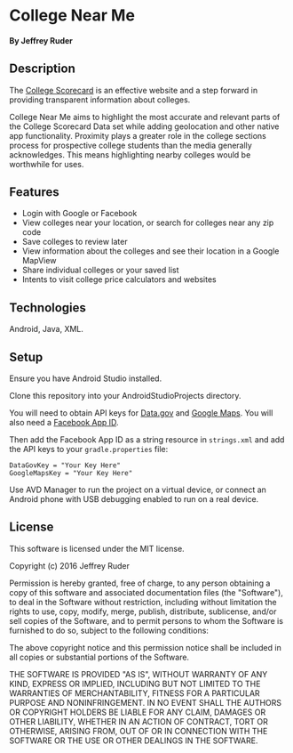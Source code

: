 # College Near Me

#### By Jeffrey Ruder

## Description

The [College Scorecard](https://collegescorecard.ed.gov/) is an effective website and a step forward in providing transparent information about colleges.

College Near Me aims to highlight the most accurate and relevant parts of the College Scorecard Data set while adding geolocation and other native app functionality. Proximity plays a greater role in the college sections process for prospective college students than the media generally acknowledges. This means highlighting nearby colleges would be worthwhile for uses.

## Features

* Login with Google or Facebook
* View colleges near your location, or search for colleges near any zip code
* Save colleges to review later
* View information about the colleges and see their location in a Google MapView
* Share individual colleges or your saved list
* Intents to visit college price calculators and websites

## Technologies

Android, Java, XML.

## Setup

Ensure you have Android Studio installed.

Clone this repository into your AndroidStudioProjects directory.

You will need to obtain API keys for [Data.gov](https://api.data.gov/) and [Google Maps](https://developers.google.com/maps/documentation/android-api/). You will also need a [Facebook App ID](https://developers.facebook.com/apps).

Then add the Facebook App ID as a string resource in `strings.xml` and add the API keys to your `gradle.properties` file:

```
DataGovKey = "Your Key Here"
GoogleMapsKey = "Your Key Here"
```

Use AVD Manager to run the project on a virtual device, or connect an Android phone with USB debugging enabled to run on a real device.

## License

This software is licensed under the MIT license.

Copyright (c) 2016 Jeffrey Ruder

Permission is hereby granted, free of charge, to any person obtaining a copy of this software and associated documentation files (the "Software"), to deal in the Software without restriction, including without limitation the rights to use, copy, modify, merge, publish, distribute, sublicense, and/or sell copies of the Software, and to permit persons to whom the Software is furnished to do so, subject to the following conditions:

The above copyright notice and this permission notice shall be included in all copies or substantial portions of the Software.

THE SOFTWARE IS PROVIDED "AS IS", WITHOUT WARRANTY OF ANY KIND, EXPRESS OR IMPLIED, INCLUDING BUT NOT LIMITED TO THE WARRANTIES OF MERCHANTABILITY, FITNESS FOR A PARTICULAR PURPOSE AND NONINFRINGEMENT. IN NO EVENT SHALL THE AUTHORS OR COPYRIGHT HOLDERS BE LIABLE FOR ANY CLAIM, DAMAGES OR OTHER LIABILITY, WHETHER IN AN ACTION OF CONTRACT, TORT OR OTHERWISE, ARISING FROM, OUT OF OR IN CONNECTION WITH THE SOFTWARE OR THE USE OR OTHER DEALINGS IN THE SOFTWARE.
